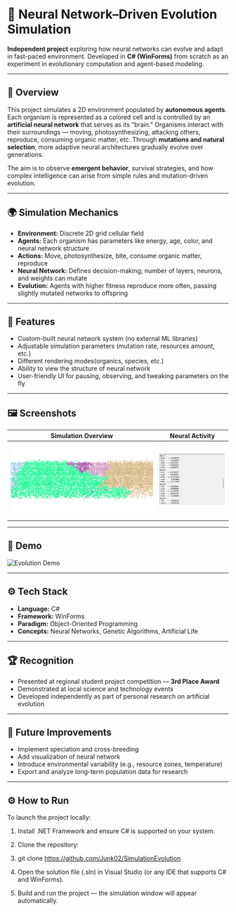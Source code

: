 # 🧬 Neural Network–Driven Evolution Simulation

**Independent project** exploring how neural networks can evolve and adapt in fast-paced environment.
Developed in **C# (WinForms)** from scratch as an experiment in evolutionary computation and agent-based modeling.

---

## 🧠 Overview

This project simulates a 2D environment populated by **autonomous agents**.
Each organism is represented as a colored cell and is controlled by an **artificial neural network** that serves as its “brain.”
Organisms interact with their surroundings — moving, photosynthesizing, attacking others, reproduce, consuming organic matter, etc.
Through **mutations and natural selection**, more adaptive neural architectures gradually evolve over generations.

The aim is to observe **emergent behavior**, survival strategies, and how complex intelligence can arise from simple rules and mutation-driven evolution.

---

## 🌍 Simulation Mechanics

- **Environment:** Discrete 2D grid cellular field
- **Agents:** Each organism has parameters like energy, age, color, and neural network structure
- **Actions:** Move, photosynthesize, bite, consume organic matter, reproduce
- **Neural Network:** Defines decision-making; number of layers, neurons, and weights can mutate
- **Evolution:** Agents with higher fitness reproduce more often, passing slightly mutated networks to offspring

---

## 🧩 Features

- Custom-built neural network system (no external ML libraries)
- Adjustable simulation parameters (mutation rate, resources amount, etc.)
- Different rendering modes(organics, species, etc.)
- Ability to view the structure of neural network
- User-friendly UI for pausing, observing, and tweaking parameters on the fly

---

## 🖼️ Screenshots

| Simulation Overview | Neural Activity |
|----------------------|-----------------|
| ![Main Simulation](screenshots/sim_overview.png) | ![Brain View](screenshots/brain_view.png) |

---

## 🎥 Demo

![Evolution Demo](video/sim.gif)

---

## ⚙️ Tech Stack

- **Language:** C#
- **Framework:** WinForms
- **Paradigm:** Object-Oriented Programming
- **Concepts:** Neural Networks, Genetic Algorithms, Artificial Life
---

## 🏆 Recognition

- Presented at regional student project competition — **3rd Place Award**  
- Demonstrated at local science and technology events  
- Developed independently as part of personal research on artificial evolution

---

## 🔬 Future Improvements

- Implement speciation and cross-breeding
- Add visualization of neural network
- Introduce environmental variability (e.g., resource zones, temperature)
- Export and analyze long-term population data for research

---

## ⚙️ How to Run

To launch the project locally:

1. Install .NET Framework and ensure C# is supported on your system.

2. Clone the repository:

3. git clone https://github.com/Junk02/SimulationEvolution

4. Open the solution file (.sln) in Visual Studio (or any IDE that supports C# and WinForms).

5. Build and run the project — the simulation window will appear automatically.
